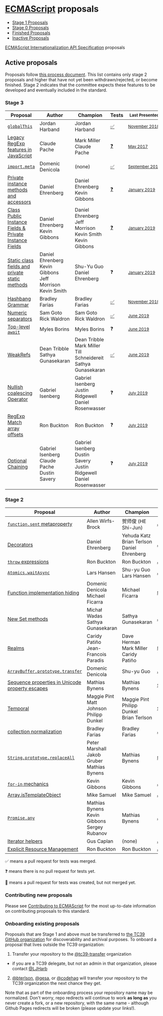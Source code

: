 # [ECMAScript](https://github.com/tc39/ecma262) proposals

* [Stage 1 Proposals](stage-1-proposals.md)
* [Stage 0 Proposals](stage-0-proposals.md)
* [Finished Proposals](finished-proposals.md)
* [Inactive Proposals](inactive-proposals.md)

[ECMAScript Internationalization API Specification](ecma402/README.md) proposals

## Active proposals

Proposals follow [this process document](https://tc39.github.io/process-document/).
This list contains only stage 2 proposals and higher that have not yet been withdrawn/rejected, or become finished.
Stage 2 indicates that the committee expects these features to be developed and eventually included in the standard.

### Stage 3

| Proposal                                                                       | Author                                                                  | Champion                                                                | Tests                                          | <sub>Last Presented</sub>                               |
| ------------------------------------------------------------------------------ | ----------------------------------------------------------------------- | ----------------------------------------------------------------------- | ---------------------------------------------- | --------------------------------------------------------|
| [`globalThis`][globalThis]                                                     | Jordan Harband                                                          | Jordan Harband                                                          | [:white_check_mark:][tests-global]             | <sub>[November&nbsp;2018][globalThis-notes]</sub>       |
| [Legacy RegExp features in JavaScript][regexp-legacy]                          | Claude Pache                                                            | Mark Miller<br />Claude Pache                                           | [:question:][tests-regexp-legacy]      | <sub>[May&nbsp;2017][regexp-legacy-notes]</sub>         |
| [`import.meta`][import-meta]                                                   | Domenic Denicola                                                        | (none)                                                                  | [:white_check_mark:][tests-import-meta]        | <sub>[September&nbsp;2017][import-meta-notes]</sub>     |
| [Private instance methods and accessors][private-methods]                      | Daniel Ehrenberg                                                        | Daniel Ehrenberg<br />Kevin Gibbons                                     | [:question:][tests-private-methods]            | <sub>[January&nbsp;2019][class-fields-notes]</sub>      |
| [Class Public Instance Fields & Private Instance Fields][class-fields]         | Daniel Ehrenberg<br />Kevin Gibbons                                     | Daniel Ehrenberg<br />Jeff Morrison<br />Kevin Smith<br />Kevin Gibbons | [:question:][tests-class-fields]               | <sub>[January&nbsp;2019][class-fields-notes]</sub>      |
| [Static class fields and private static methods][static-class-features]        | Daniel Ehrenberg<br />Kevin Gibbons<br />Jeff Morrison<br />Kevin Smith | Shu-Yu Guo<br />Daniel Ehrenberg                                        | :question:                                     | <sub>[January&nbsp;2019][class-fields-notes]</sub>      |
| [Hashbang Grammar][hashbang-grammar]                                           | Bradley Farias                                                          | Bradley Farias                                                          | [:white_check_mark:][tests-hashbang-grammar]   | <sub>[November&nbsp;2018][hashbang-notes]</sub>         |
| [Numeric separators][numeric_separators]                                       | Sam Goto<br />Rick Waldron                                              | Sam Goto<br />Rick Waldron                                              | [:white_check_mark:][tests-numeric_separators] | <sub>[June&nbsp;2019][numeric_separators-notes]</sub>   |
| [Top-level `await`][await]                                                     | Myles Borins                                                            | Myles Borins                                                            | :question:                                     | <sub>[June&nbsp;2019][await-notes]</sub>                |
| [WeakRefs][weakrefs]                                                           | Dean Tribble<br />Sathya Gunasekaran                          | Dean Tribble<br />Mark Miller<br />Till Schneidereit<br />Sathya Gunasekaran      | [:white_check_mark:][tests-weakrefs]           | <sub>[June&nbsp;2019][weakrefs-notes]</sub>             |
| [Nullish coalescing Operator][nullish-coalescing]                              | Gabriel Isenberg                                                        | Gabriel Isenberg<br />Justin Ridgewell<br />Daniel Rosenwasser          | :question:                                     | <sub>[July 2019][nullish-coalescing-notes]</sub>        |
| [RegExp Match array offsets][regex-offsets]                                    | Ron Buckton                                                             | Ron Buckton                                                             | :question:                                     | <sub>[July 2019][regex-offsets-notes]</sub>             |
| [Optional Chaining][chaining]                                                  | Gabriel Isenberg<br />Claude Pache<br />Dustin Savery         | Gabriel Isenberg<br />Dustin Savery<br />Justin Ridgewell<br />Daniel Rosenwasser | :question:                                     | <sub>[July 2019][chaining-notes]</sub>                  |


### Stage 2

| Proposal                                                                       | Author                                                | Champion                                                                          | <sub>Last Presented</sub>                                           |
| ------------------------------------------------------------------------------ | ----------------------------------------------------- | --------------------------------------------------------------------------------- | ------------------------------------------------------------------- |
| [`function.sent` metaproperty][function-sent]                                  | Allen Wirfs-Brock                                     | 贺师俊 (HE Shi-Jun)                                                               | <sub>[July 2019][function-sent-notes]</sub>                         |
| [Decorators][decorators]                                                       | Daniel Ehrenberg                                      | Yehuda Katz<br />Brian Terlson<br />Daniel Ehrenberg                              | <sub>[January&nbsp;2019][decorators-notes]</sub>                    |
| [`throw` expressions][throw-expressions]                                       | Ron Buckton                                           | Ron Buckton                                                                       | <sub>[January&nbsp;2018][throw-expressions-notes]</sub>             |
| [`Atomics.waitAsync`][nonblocking]                                             | Lars Hansen                                           | Shu-yu Guo<br />Lars Hansen                                                       | <sub>[June&nbsp;2019][nonblocking-notes]</sub>                      |
| [Function implementation hiding][censorship]                                   | Domenic Denicola<br />Michael Ficarra                 | Michael Ficarra                                             | <sub>[May&nbsp;2018][censorship-notes]</sub>                        |
| [New Set methods][set-methods]                                                 | Michał Wadas<br />Sathya Gunasekaran                  | Sathya Gunasekaran                                                                | <sub>[January&nbsp;2019][set-methods-notes]</sub>                   |
| [Realms][realms]                                                               | Caridy Patiño<br />Jean-Francois Paradis              | Dave Herman<br />Mark Miller<br />Caridy Patiño                                   | <sub>[May&nbsp;2018][realms-notes]</sub>                            |
| [`ArrayBuffer.prototype.transfer`][buffer-transfer]                            | Domenic Denicola                                      | Shu-yu Guo                                                                  | <sub>[July&nbsp;2018][buffer-transfer-notes]</sub>                  |
| [Sequence properties in Unicode property escapes][unicode-sequence-properties] | Mathias Bynens                                        | Mathias Bynens                                                                    | <sub>[September&nbsp;2018][unicode-sequence-properties-notes]</sub> |
| [Temporal][temporal]                                                           | Maggie Pint<br />Matt Johnson<br />Philipp Dunkel     | Maggie Pint<br />Philipp Dunkel<br />Brian Terlson                                | <sub>[September&nbsp;2018][temporal-notes]</sub>                    |
| [collection normalization][collection-rekey]                                   | Bradley Farias                                        | Bradley Farias                                                                    | <sub>[January&nbsp;2019][richer-keys-notes]</sub>                   |
| [`String.prototype.replaceAll`][replace-all]                                   | Peter Marshall<br />Jakob Gruber<br />Mathias Bynens  | Mathias Bynens                                                                    | <sub>[March&nbsp;2019][replace-all-notes]</sub>                     |
| [`for-in` mechanics][for-in-mechanics]                                         | Kevin Gibbons                                         | Kevin Gibbons                                                                     | <sub>[June&nbsp;2019][for-in-mechanics-notes]</sub>                 |
| [Array.isTemplateObject][isTemplateObject]                                     | Mike Samuel                                           | Mike Samuel                                                                       | <sub>[June&nbsp;2019][isTemplateObject-notes]</sub>                 |
| [`Promise.any`][promise-any]                                                   | Mathias Bynens<br />Kevin Gibbons<br />Sergey Rubanov | Mathias Bynens                                                                    | <sub>[July 2019][promise-any-notes]</sub>                           |
| [Iterator helpers][iterator-helpers]                                           | Gus Caplan                                            | (none)                                                                  | <sub>[July 2019][iterator-helpers-notes]</sub>                      |
| [Explicit Resource Management][resource-management]                            | Ron Buckton                                           | Ron Buckton                                                                       | <sub>[July 2019][resource-management-notes]</sub>                   |

:white_check_mark: means a pull request for tests was merged.

:question: means there is no pull request for tests yet.

:construction: means a pull request for tests was created, but not merged yet.

### Contributing new proposals

Please see [Contributing to ECMAScript](https://github.com/tc39/ecma262/blob/master/CONTRIBUTING.md) for the most up-to-date information on contributing proposals to this standard.

### Onboarding existing proposals

Proposals that are Stage 1 and above must be transferred to [the TC39 GitHub organization](https://github.com/tc39) for discoverability and archival purposes. To onboard a proposal that lives outside the TC39 organization:

1. Transfer your repository to the [@tc39-transfer](http://github.com/tc39-transfer) organization
  - if you are a TC39 delegate, but not an admin in that organization, please contact [@LJHarb](https://github.com/ljharb)
2. [@bterlson](https://github.com/bterlson), [@gesa](https://github.com/gesa), or [@codehag](https://github.com/codehag) will transfer your repository to the TC39 organization the next chance they get.

Note that as part of the onboarding process your repository name may be normalized. Don't worry, repo redirects will continue to work **as long as** you never create a fork, or a new repository, with the same name - although Github Pages redirects will be broken (please update your links!).

[globalThis]: https://github.com/tc39/proposal-global
[globalThis-notes]: https://github.com/tc39/tc39-notes/blob/master/meetings/2018-11/nov-29.md#kevins-1pm-talk
[regexp-legacy]: https://github.com/tc39/proposal-regexp-legacy-features
[regexp-legacy-notes]: https://github.com/tc39/tc39-notes/blob/master/meetings/2017-05/may-25.md#15ia-regexp-legacy-features-for-stage-3
[class-fields]: https://github.com/tc39/proposal-class-fields
[class-fields-notes]: https://github.com/tc39/tc39-notes/blob/master/meetings/2019-01/jan-30.md#private-fields-and-methods-refresher
[function-sent]: https://github.com/tc39/proposal-function.sent
[function-sent-notes]: https://github.com/tc39/tc39-notes/blob/master/meetings/2019-07/july-23.md#making-functionsent-inactive
[decorators]: http://github.com/tc39/proposal-decorators
[decorators-notes]: https://github.com/tc39/tc39-notes/blob/master/meetings/2019-01/jan-30.md#decorators-for-stage-3
[import-meta]: https://github.com/tc39/proposal-import-meta
[import-meta-notes]: https://github.com/tc39/tc39-notes/blob/master/meetings/2017-09/sept-27.md#12iiic-importmeta-for-stage-3
[numeric_separators]: https://github.com/tc39/proposal-numeric-separator
[numeric_separators-notes]: https://github.com/tc39/tc39-notes/blob/master/meetings/2019-03/mar-28.md#decorator-based-extended-numeric-literals-status-update-and-numeric-separators-for-stage-3
[tests-numeric_separators]: https://test262.report/features/numeric-separator-literal
[private-methods]: https://github.com/tc39/proposal-private-methods
[private-methods-notes]: https://github.com/tc39/tc39-notes/blob/master/meetings/2019-01/jan-30.md#private-fields-and-methods-refresher
[weakrefs]: https://github.com/tc39/proposal-weakrefs
[weakrefs-notes]: https://github.com/tc39/tc39-notes/blob/master/meetings/2019-06/june-6.md#weakrefs
[tests-weakrefs]: https://github.com/tc39/test262/pull/2192
[realms]: https://github.com/tc39/proposal-realms
[realms-notes]: https://github.com/tc39/tc39-notes/blob/master/meetings/2018-05/may-23.md#realms
[temporal]: https://github.com/tc39/proposal-temporal
[temporal-notes]: https://github.com/tc39/tc39-notes/blob/master/meetings/2018-09/sept-27.md#temporal-for-stage-2
[nonblocking]: https://github.com/tc39/proposal-atomics-wait-async
[nonblocking-notes]: https://github.com/tc39/tc39-notes/blob/master/meetings/2019-06/june-4.md#atomicswaitasync-asking-for-stage-3-reviewers
[throw-expressions]: https://github.com/tc39/proposal-throw-expressions
[throw-expressions-notes]: https://github.com/tc39/tc39-notes/blob/master/meetings/2018-01/jan-24.md#13iiii-throw-expressions-for-stage-3
[replace-all]: https://github.com/tc39/proposal-string-replaceall
[replace-all-notes]: https://github.com/tc39/tc39-notes/blob/master/meetings/2019-03/mar-26.md#stringprototypereplaceall-for-stage-2
[static-class-features]: http://github.com/tc39/proposal-static-class-features/
[static-class-features-notes]: https://github.com/tc39/tc39-notes/blob/master/meetings/2018-05/may-23.md#static-class-features-for-stage-3
[tests-global]: https://github.com/tc39/test262/issues/765
[tests-import-meta]: https://github.com/tc39/test262/pull/1888
[tests-regexp-legacy]: https://github.com/tc39/test262/issues/2371
[tests-private-methods]: https://github.com/tc39/test262/issues/1343
[tests-numeric_separators]: https://github.com/tc39/test262/issues/1051
[tests-class-fields]: https://github.com/tc39/test262/issues/1161
[censorship]: https://github.com/domenic/proposal-function-implementation-hiding
[censorship-notes]: https://github.com/tc39/tc39-notes/blob/master/meetings/2018-05/may-24.md#functionprototypetostring-censorship-for-stage-2-continued-discussion
[await]: https://github.com/tc39/proposal-top-level-await
[await-notes]: https://github.com/tc39/tc39-notes/blob/master/meetings/2019-06/june-6.md#top-level-await-for-stage-3
[set-methods]: https://github.com/tc39/set-methods
[set-methods-notes]: https://github.com/tc39/tc39-notes/blob/master/meetings/2019-01/jan-29.md#update-on-set-methods
[collection-methods]: https://github.com/tc39/collection-methods
[collection-methods-notes]: https://github.com/tc39/tc39-notes/blob/master/meetings/2018-01/jan-23.md#13iiik-new-set-builtin-methods-for-stage-2
[hashbang-grammar]: https://github.com/tc39/proposal-hashbang
[tests-hashbang-grammar]: https://github.com/tc39/test262/pull/2065
[hashbang-notes]: https://github.com/tc39/tc39-notes/blob/master/meetings/2018-11/nov-28.md#hash-bang-grammar
[richer-keys]: https://github.com/tc39/proposal-richer-keys
[richer-keys-notes]: https://github.com/tc39/tc39-notes/blob/master/meetings/2019-01/jan-30.md#richer-keys-for-stage-2
[slice-notation]: https://github.com/tc39/proposal-slice-notation/
[slice-notation-notes]: https://github.com/tc39/tc39-notes/blob/master/meetings/2018-03/mar-22.md#slice-notation-for-stage-1
[logical-assignment]: https://github.com/tc39/proposal-logical-assignment
[logical-assignment-notes]: https://github.com/tc39/tc39-notes/blob/master/meetings/2018-03/mar-22.md#10ie-logical-assignment-operators-for-stage-1-cont
[unicode-sequence-properties]: https://github.com/tc39/proposal-regexp-unicode-sequence-properties
[unicode-sequence-properties-notes]: https://github.com/tc39/tc39-notes/blob/master/meetings/2019-01/jan-31.md#update-on-sequence-properties-in-unicode-property-escapes
[module-keys]: https://github.com/tc39/tc39-module-keys
[module-keys-notes]: https://github.com/tc39/tc39-notes/blob/master/meetings/2018-05/may-23.md#module-keys-strawman-for-stage-1
[static-blocks]: https://github.com/tc39/proposal-class-static-block#readme
[static-blocks-notes]: https://github.com/tc39/tc39-notes/blob/master/meetings/2018-05/may-23.md#class-static-block
[class-access-expressions]: https://github.com/tc39/proposal-class-access-expressions
[class-access-expressions-notes]: https://github.com/tc39/tc39-notes/blob/master/meetings/2018-05/may-23.md#class-access-expressions
[matching]: https://github.com/tc39/proposal-pattern-matching
[matching-notes]: https://github.com/tc39/tc39-notes/blob/master/meetings/2018-05/may-24.md#pattern-matching-for-stage-1
[regex-offsets]: https://github.com/tc39/proposal-regexp-match-offsets
[regex-offsets-notes]: https://github.com/tc39/tc39-notes/blob/master/meetings/2019-07/july-24.md#regexp-match-offsets-update
[buffer-transfer]: https://github.com/domenic/proposal-arraybuffer-transfer/
[buffer-transfer-notes]: https://github.com/tc39/tc39-notes/blob/master/meetings/2018-07/july-24.md#arraybufferprototypetransfer
[resource-management]: https://github.com/tc39/proposal-using-statement
[resource-management-notes]: https://github.com/tc39/tc39-notes/blob/master/meetings/2019-07/july-25.md#explicit-resource-management-for-stage-2-continuation-from-tuesday
[dynamic-modules]: https://github.com/guybedford/proposal-dynamic-modules
[dynamic-modules-notes]: https://github.com/tc39/tc39-notes/blob/master/meetings/2018-07/july-25.md#dynamic-modules
[standard-library]: https://github.com/tc39/proposal-javascript-standard-library
[standard-library-notes]: https://github.com/tc39/tc39-notes/blob/master/meetings/2018-07/july-26.md#javascript-standard-library
[modules-pragma]: https://github.com/tc39/proposal-modules-pragma
[modules-pragma-notes]: https://github.com/tc39/tc39-notes/blob/master/meetings/2017-07/jul-26.md#9ivb-modulescript-pragma-for-stage-2
[for-in-mechanics]: https://github.com/bakkot/for-in-exploration
[for-in-mechanics-notes]: https://github.com/tc39/tc39-notes/blob/master/meetings/2019-06/june-4.md#for-in-enumeration-order-for-stage-2
[uniform-date-parse]: https://github.com/tc39/proposal-uniform-interchange-date-parsing
[uniform-date-parse-notes]: https://github.com/tc39/tc39-notes/blob/master/meetings/2018-09/sept-26.md#uniform-parsing-of-quasi-standard-dateparse-input
[json-parse-source]: https://github.com/tc39/proposal-json-parse-with-source
[json-parse-source-notes]: https://github.com/tc39/tc39-notes/blob/master/meetings/2018-09/sept-27.md#jsonparse-source-text-access
[collection-rekey]: https://github.com/tc39-transfer/proposal-collection-normalization
[freeze-proto]: https://github.com/tc39/proposal-freeze-prototype
[freeze-proto-notes]: https://github.com/tc39/tc39-notes/blob/master/meetings/2019-01/jan-31.md#freezing-prototypes-for-stage-1
[new.initialize]: https://github.com/littledan/proposal-new-initialize
[new.initialize-notes]: https://github.com/tc39/tc39-notes/blob/master/meetings/2019-01/jan-31.md#newinitialize-for-stage-1
[iterator-helpers]: https://github.com/tc39/proposal-iterator-helpers
[iterator-helpers-notes]: https://github.com/tc39/tc39-notes/blob/master/meetings/2019-07/july-24.md#iterator-methods-update--stage-2
[private-declarations]: https://github.com/tc39/proposal-private-declarations
[for-in-mechanics]: https://github.com/bakkot/for-in-exploration
[for-in-mechanics-notes]: https://github.com/tc39/tc39-notes/blob/master/meetings/2018-09/sept-25.md#for-in-mechanics
[isTemplateObject]: https://github.com/tc39-transfer/proposal-array-is-template-object
[isTemplateObject-notes]: https://github.com/tc39/tc39-notes/blob/master/meetings/2019-06/june-5.md#arrayistemplateobject-for-stage-1-or-2
[chaining]: https://github.com/tc39/proposal-optional-chaining
[chaining-notes]: https://github.com/tc39/tc39-notes/blob/master/meetings/2019-07/july-25.md#optional-chaining-for-stage-3
[nullish-coalescing]: https://github.com/tc39/proposal-nullish-coalescing
[nullish-coalescing-notes]: https://github.com/tc39/tc39-notes/blob/master/meetings/2019-07/july-23.md#nullish-coalescing
[promise-any]: https://github.com/tc39/proposal-promise-any
[promise-any-notes]: https://github.com/tc39/tc39-notes/blob/master/meetings/2019-07/july-24.md#promiseany
[resource-management]: https://github.com/tc39/proposal-using-statement
[resource-management-notes]: https://github.com/tc39/tc39-notes/blob/master/meetings/2018-07/july-24.md#explicit-resource-management
